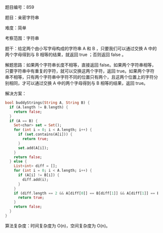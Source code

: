 题目编号：859

题目：亲密字符串

难度：简单

考察范围：字符串

题干：给定两个由小写字母构成的字符串 A 和 B ，只要我们可以通过交换 A 中的两个字母得到与 B 相等的结果，就返回 true ；否则返回 false 。

解题思路：如果两个字符串长度不相等，直接返回 false。如果两个字符串相等，只要字符串中有重复的字符，就可以交换这两个字符，返回 true。如果两个字符串不相等，只有两个字符串中字符不同的位置只有两个，且这两个位置上的字符分别相同，才可以通过交换 A 中的两个字母得到与 B 相等的结果，返回 true。

解决方案：

```dart
bool buddyStrings(String A, String B) {
  if (A.length != B.length) {
    return false;
  }
  if (A == B) {
    Set<char> set = Set();
    for (int i = 0; i < A.length; i++) {
      if (set.contains(A[i])) {
        return true;
      }
      set.add(A[i]);
    }
    return false;
  } else {
    List<int> diff = [];
    for (int i = 0; i < A.length; i++) {
      if (A[i] != B[i]) {
        diff.add(i);
      }
    }
    if (diff.length == 2 && A[diff[0]] == B[diff[1]] && A[diff[1]] == B[diff[0]]) {
      return true;
    }
    return false;
  }
}
```

算法复杂度：时间复杂度为 O(n)，空间复杂度为 O(n)。